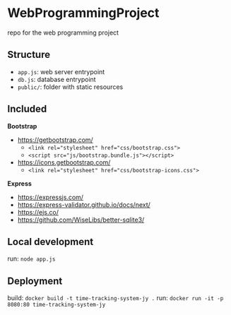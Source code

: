 # WebProgrammingProject

repo for the web programming project

## Structure

- `app.js`: web server entrypoint
- `db.js`: database entrypoint
- `public/`: folder with static resources

## Included

**Bootstrap**

- https://getbootstrap.com/
  - `<link rel="stylesheet" href="css/bootstrap.css">`
  - `<script src="js/bootstrap.bundle.js"></script>`
- https://icons.getbootstrap.com/
  - `<link rel="stylesheet" href="css/bootstrap-icons.css">`

**Express**

- https://expressjs.com/
- https://express-validator.github.io/docs/next/
- https://ejs.co/
- https://github.com/WiseLibs/better-sqlite3/

## Local development

run: `node app.js`

## Deployment

build: `docker build -t time-tracking-system-jy .`
run: `docker run -it -p 8080:80 time-tracking-system-jy`
